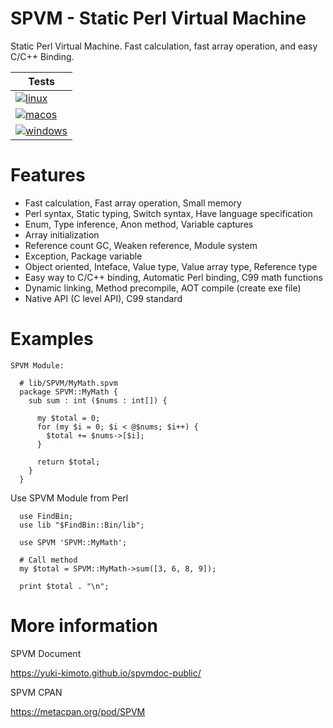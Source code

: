 # SPVM - Static Perl Virtual Machine

Static Perl Virtual Machine. Fast calculation, fast array operation, and easy C/C++ Binding.

|                                                                            Tests                                                                             |
|--------------------------------------------------------------------------------------------------------------------------------------------------------------|
| [![linux](https://github.com/yuki-kimoto/SPVM/actions/workflows/linux.yml/badge.svg)](https://github.com/yuki-kimoto/SPVM/actions/workflows/linux.yml)       |
| [![macos](https://github.com/yuki-kimoto/SPVM/actions/workflows/macos.yml/badge.svg)](https://github.com/yuki-kimoto/SPVM/actions/workflows/macos.yml)       |
| [![windows](https://github.com/yuki-kimoto/SPVM/actions/workflows/windows.yml/badge.svg)](https://github.com/yuki-kimoto/SPVM/actions/workflows/windows.yml) |


# Features

* Fast calculation, Fast array operation, Small memory
* Perl syntax, Static typing, Switch syntax, Have language specification
* Enum, Type inference, Anon method, Variable captures
* Array initialization
* Reference count GC, Weaken reference, Module system
* Exception, Package variable
* Object oriented, Inteface, Value type, Value array type, Reference type
* Easy way to C/C++ binding, Automatic Perl binding, C99 math functions
* Dynamic linking, Method precompile, AOT compile (create exe file)
* Native API (C level API), C99 standard

# Examples

```
SPVM Module:

  # lib/SPVM/MyMath.spvm
  package SPVM::MyMath {
    sub sum : int ($nums : int[]) {
      
      my $total = 0;
      for (my $i = 0; $i < @$nums; $i++) {
        $total += $nums->[$i];
      }
      
      return $total;
    }
  }
```

Use SPVM Module from Perl

```
  use FindBin;
  use lib "$FindBin::Bin/lib";
  
  use SPVM 'SPVM::MyMath';
  
  # Call method
  my $total = SPVM::MyMath->sum([3, 6, 8, 9]);
  
  print $total . "\n";
```

# More information

SPVM Document

https://yuki-kimoto.github.io/spvmdoc-public/

SPVM CPAN

https://metacpan.org/pod/SPVM

